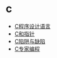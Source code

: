 # c

- [C程序设计语言](https://book.douban.com/subject/1139336/)
- [C和指针](https://book.douban.com/subject/3012360/)
- [C陷阱与缺陷](https://book.douban.com/subject/2778632/)
- [C专家编程](https://book.douban.com/subject/2377310/)